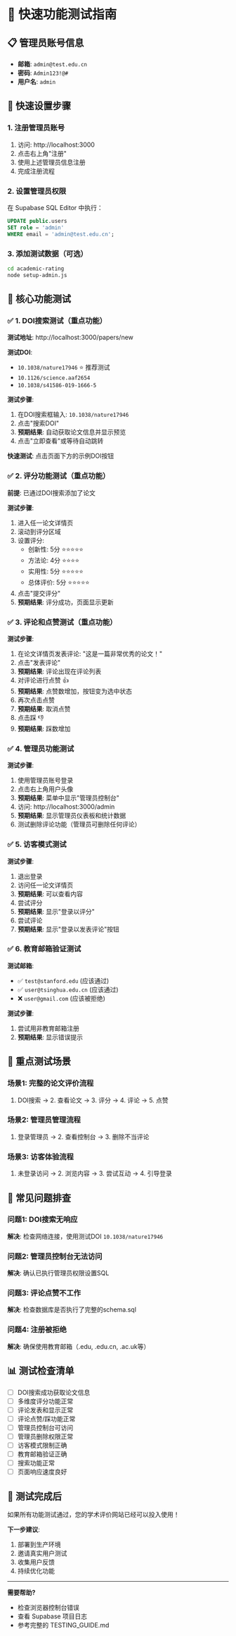 # 🚀 快速功能测试指南

## 📋 管理员账号信息
- **邮箱**: `admin@test.edu.cn`
- **密码**: `Admin123!@#`
- **用户名**: `admin`

## 🔧 快速设置步骤

### 1. 注册管理员账号
1. 访问: http://localhost:3000
2. 点击右上角"注册"
3. 使用上述管理员信息注册
4. 完成注册流程

### 2. 设置管理员权限
在 Supabase SQL Editor 中执行：
```sql
UPDATE public.users 
SET role = 'admin' 
WHERE email = 'admin@test.edu.cn';
```

### 3. 添加测试数据（可选）
```bash
cd academic-rating
node setup-admin.js
```

## 🧪 核心功能测试

### ✅ 1. DOI搜索测试（重点功能）

**测试地址**: http://localhost:3000/papers/new

**测试DOI**:
- `10.1038/nature17946` ⭐ 推荐测试
- `10.1126/science.aaf2654`
- `10.1038/s41586-019-1666-5`

**测试步骤**:
1. 在DOI搜索框输入: `10.1038/nature17946`
2. 点击"搜索DOI"
3. **预期结果**: 自动获取论文信息并显示预览
4. 点击"立即查看"或等待自动跳转

**快速测试**: 点击页面下方的示例DOI按钮

### ✅ 2. 评分功能测试（重点功能）

**前提**: 已通过DOI搜索添加了论文

**测试步骤**:
1. 进入任一论文详情页
2. 滚动到评分区域
3. 设置评分:
   - 创新性: 5分 ⭐⭐⭐⭐⭐
   - 方法论: 4分 ⭐⭐⭐⭐
   - 实用性: 5分 ⭐⭐⭐⭐⭐
   - 总体评价: 5分 ⭐⭐⭐⭐⭐
4. 点击"提交评分"
5. **预期结果**: 评分成功，页面显示更新

### ✅ 3. 评论和点赞测试（重点功能）

**测试步骤**:
1. 在论文详情页发表评论: "这是一篇非常优秀的论文！"
2. 点击"发表评论"
3. **预期结果**: 评论出现在评论列表
4. 对评论进行点赞 👍
5. **预期结果**: 点赞数增加，按钮变为选中状态
6. 再次点击点赞
7. **预期结果**: 取消点赞
8. 点击踩 👎
9. **预期结果**: 踩数增加

### ✅ 4. 管理员功能测试

**测试步骤**:
1. 使用管理员账号登录
2. 点击右上角用户头像
3. **预期结果**: 菜单中显示"管理员控制台"
4. 访问: http://localhost:3000/admin
5. **预期结果**: 显示管理员仪表板和统计数据
6. 测试删除评论功能（管理员可删除任何评论）

### ✅ 5. 访客模式测试

**测试步骤**:
1. 退出登录
2. 访问任一论文详情页
3. **预期结果**: 可以查看内容
4. 尝试评分
5. **预期结果**: 显示"登录以评分"
6. 尝试评论
7. **预期结果**: 显示"登录以发表评论"按钮

### ✅ 6. 教育邮箱验证测试

**测试邮箱**:
- ✅ `test@stanford.edu` (应该通过)
- ✅ `user@tsinghua.edu.cn` (应该通过)
- ❌ `user@gmail.com` (应该被拒绝)

**测试步骤**:
1. 尝试用非教育邮箱注册
2. **预期结果**: 显示错误提示

## 🎯 重点测试场景

### 场景1: 完整的论文评价流程
1. DOI搜索 → 2. 查看论文 → 3. 评分 → 4. 评论 → 5. 点赞

### 场景2: 管理员管理流程
1. 登录管理员 → 2. 查看控制台 → 3. 删除不当评论

### 场景3: 访客体验流程
1. 未登录访问 → 2. 浏览内容 → 3. 尝试互动 → 4. 引导登录

## 🐛 常见问题排查

### 问题1: DOI搜索无响应
**解决**: 检查网络连接，使用测试DOI `10.1038/nature17946`

### 问题2: 管理员控制台无法访问
**解决**: 确认已执行管理员权限设置SQL

### 问题3: 评论点赞不工作
**解决**: 检查数据库是否执行了完整的schema.sql

### 问题4: 注册被拒绝
**解决**: 确保使用教育邮箱（.edu, .edu.cn, .ac.uk等）

## 📊 测试检查清单

- [ ] DOI搜索成功获取论文信息
- [ ] 多维度评分功能正常
- [ ] 评论发表和显示正常
- [ ] 评论点赞/踩功能正常
- [ ] 管理员控制台可访问
- [ ] 管理员删除权限正常
- [ ] 访客模式限制正确
- [ ] 教育邮箱验证正确
- [ ] 搜索功能正常
- [ ] 页面响应速度良好

## 🎉 测试完成后

如果所有功能测试通过，您的学术评价网站已经可以投入使用！

**下一步建议**:
1. 部署到生产环境
2. 邀请真实用户测试
3. 收集用户反馈
4. 持续优化功能

---

**需要帮助?** 
- 检查浏览器控制台错误
- 查看 Supabase 项目日志
- 参考完整的 TESTING_GUIDE.md
